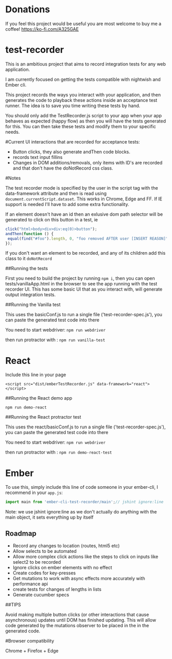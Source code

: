 # Donations
If you feel this project would be useful you are most welcome to buy me a coffee! https://ko-fi.com/A325GAE

# test-recorder
This is an ambitious project that aims to record integration tests for any web application.

I am currently focused on getting the tests compatible with nightwish and Ember cli.

This project records the ways you interact with your application, and then generates the code to playback these actions inside an acceptance test runner. 
The idea is to save you time writing these tests by hand.
 
You should only add the TestRecorder.js script to your app when your app behaves as
expected (happy flow) as then you will have the tests generated for this. You can then take these tests and modify them to your specific needs.

#Current UI interactions that are recorded for acceptance tests:

* Button clicks, they also generate andThen code blocks. 
* records text input fillins
* Changes in DOM additions/removals, only items with ID's are recorded and that don't have the doNotRecord css class.

#Notes

The test recorder mode is specified by the user in the script tag with the data-framework attribute and then is read 
using `document.currentScript.dataset`. This works in Chrome, Edge and FF. If IE support is needed I'll have to add some
extra functionality.

If an element doesn't have an id then an exlusive dom path selector will be generated to click on this button in a test, ie
```js
click("html>body>div>div:eq(0)>button");
andThen(function () {
 equal(find("#foo").length, 0, "foo removed AFTER user [INSERT REASON]");
});
```

If you don't want an element to be recorded, and any of its children add this class to it `doNotRecord`

##Running the tests

First you need to build the project by running `npm i`, then you 
can open tests/vanillaApp.html in the browser to see the app running with the test recorder UI. This has some basic UI that as you
interact with, will generate output integration tests.



##Running the Vanilla test

This uses the basicConf.js to run a single file ('test-recorder-spec.js'), you can paste the generated test code into there

You need to start webdriver:
`npm run webdriver`

then run protractor with :
`npm run vanilla-test`

# React

Include this line in your page

`<script src="dist/emberTestRecorder.js" data-framework="react"></script>`

##Running the React demo app

`npm run demo-react`

##Running the React protractor test

This uses the react/basicConf.js to run a single file ('test-recorder-spec.js'), you can paste the generated test code into there

You need to start webdriver:
`npm run webdriver`

then run protractor with :
`npm run demo-react-test`


# Ember

To use this, simply include this line of code someone in your ember-cli, I recommend in your `app.js`:

```js
import main from 'ember-cli-test-recorder/main';// jshint ignore:line
```
Note: we use jshint ignore:line as we don't actually do anything with the main object, it sets everything up by itself

## Roadmap
* Record any changes to location (routes, html5 etc)
* Allow selects to be automated
* Allow more complex click actions like the steps to click on inputs like select2 to be recorded
* Ignore clicks on ember elements with no effect
* Create codes for key-presses 
* Get mutations to work with async effects more accurately with performance api
* create tests for changes of lengths in lists
* Generate cucumber specs

##TIPS

Avoid making multiple button clicks (or other interactions that cause asynchronous) updates until DOM has 
finished updating. This will allow code generated by the mutations observer to be placed in the in the
generated code. 

#Browser compatibility

Chrome + Firefox + Edge

